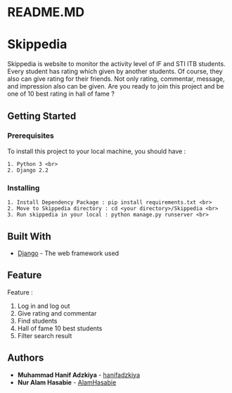 # README.MD

# Skippedia

Skippedia is website to monitor the activity level of IF and STI ITB students. Every student has rating which given by another students. Of course, they also can give rating for their friends. Not only rating, commentar, message, and impression also can be given. Are you ready to join this project and be one of 10 best rating in hall of fame ?

## Getting Started

### Prerequisites

To install this project to your local machine, you should have :

```
1. Python 3 <br>
2. Django 2.2
```

### Installing

```
1. Install Dependency Package : pip install requirements.txt <br>
2. Move to Skippedia directory : cd <your directory>/Skippedia <br>
3. Run skippedia in your local : python manage.py runserver <br>
```

## Built With

* [Django](https://docs.djangoproject.com/) - The web framework used

## Feature 

Feature : <br>
1. Log in and log out
2. Give rating and commentar
3. Find students
4. Hall of fame 10 best students
5. Filter search result

## Authors

* **Muhammad Hanif Adzkiya** - [hanifadzkiya](https://github.com/hanifadzkiya)
* **Nur Alam Hasabie** - [AlamHasabie](https://github.com/AlamHasabie)
